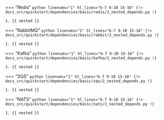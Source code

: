 === "Redis"
    ```python linenums="1" hl_lines="6-7 9-10 15-16"
    {!> docs_src/quickstart/dependencies/basic/redis/2_nested_depends.py !}
    ```

    1. {{ nested }}

=== "RabbitMQ"
    ```python linenums="1" hl_lines="6-7 9-10 15-16"
    {!> docs_src/quickstart/dependencies/basic/rabbit/2_nested_depends.py !}
    ```

    1. {{ nested }}

=== "Kafka"
    ```python linenums="1" hl_lines="6-7 9-10 15-16"
    {!> docs_src/quickstart/dependencies/basic/kafka/2_nested_depends.py !}
    ```

    1. {{ nested }}

=== "SQS"
    ```python linenums="1" hl_lines="6-7 9-10 15-16"
    {!> docs_src/quickstart/dependencies/basic/sqs/2_nested_depends.py !}
    ```

    1. {{ nested }}

=== "NATS"
    ```python linenums="1" hl_lines="6-7 9-10 15-16"
    {!> docs_src/quickstart/dependencies/basic/nats/2_nested_depends.py !}
    ```

    1. {{ nested }}